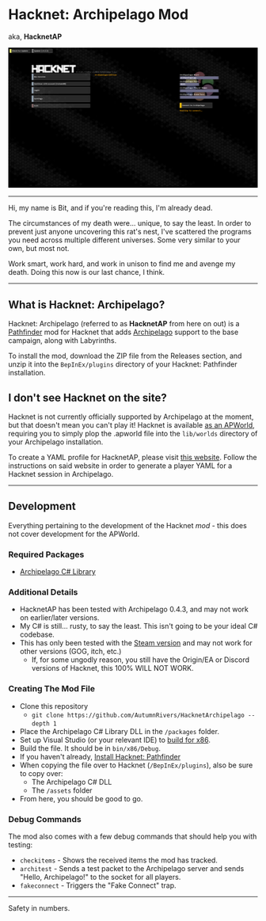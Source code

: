 ﻿# Hacknet: Archipelago Mod
aka, **HacknetAP**

![Main Menu Screenshot](./apmenu1.png)

---

Hi, my name is Bit, and if you're reading this, I'm already dead.

The circumstances of my death were... unique, to say the least. In order to prevent just anyone uncovering this rat's nest, I've scattered the programs you need across multiple different universes. Some very similar to your own, but most not.

Work smart, work hard, and work in unison to find me and avenge my death. Doing this now is our last chance, I think.

---

## What is Hacknet: Archipelago?
Hacknet: Archipelago (referred to as **HacknetAP** from here on out) is a [Pathfinder](https://github.com/Arkhist/Hacknet-Pathfinder.git) mod for Hacknet that adds [Archipelago](https://archipelago.gg) support to the base campaign, along with Labyrinths.

To install the mod, download the ZIP file from the Releases section, and unzip it into the `BepInEx/plugins` directory of your Hacknet: Pathfinder installation.

## I don't see Hacknet on the site?
Hacknet is not currently officially supported by Archipelago at the moment, but that doesn't mean you can't play it! Hacknet is available [as an APWorld](https://diamondgrid.net/archipelago/files/hacknet/hacknet.apworld), requiring you to simply plop the .apworld file into the `lib/worlds` directory of your Archipelago installation.

To create a YAML profile for HacknetAP, please visit [this website](https://diamondgrid.net/archipelago/files/tools/hacknet/hacknet.html). Follow the instructions on said website in order to generate a player YAML for a Hacknet session in Archipelago.

---

## Development
Everything pertaining to the development of the Hacknet *mod* - this does not cover development for the APWorld.

### Required Packages

* [Archipelago C# Library](https://www.nuget.org/packages/Archipelago.MultiClient.Net/5.0.6)

### Additional Details

* HacknetAP has been tested with Archipelago 0.4.3, and may not work on earlier/later versions.
* My C# is still... rusty, to say the least. This isn't going to be your ideal C# codebase.
* This has only been tested with the [Steam version](https://store.steampowered.com/app/365450/Hacknet/) and may not work for other versions (GOG, itch, etc.)
    * If, for some ungodly reason, you still have the Origin/EA or Discord versions of Hacknet, this 100% WILL NOT WORK.

### Creating The Mod File

* Clone this repository
    * `git clone https://github.com/AutumnRivers/HacknetArchipelago --depth 1`
* Place the Archipelago C# Library DLL in the `/packages` folder.
* Set up Visual Studio (or your relevant IDE) to [build for x86](https://learn.microsoft.com/en-us/visualstudio/ide/how-to-configure-projects-to-target-platforms?view=vs-2022).
* Build the file. It should be in `bin/x86/Debug`.
* If you haven't already, [Install Hacknet: Pathfinder](https://github.com/Arkhist/Hacknet-Pathfinder)
* When copying the file over to Hacknet (`/BepInEx/plugins`), also be sure to copy over:
    * The Archipelago C# DLL
    * The `/assets` folder
* From here, you should be good to go.

### Debug Commands
The mod also comes with a few debug commands that should help you with testing:
* `checkitems` - Shows the received items the mod has tracked.
* `architest` - Sends a test packet to the Archipelago server and sends "Hello, Archipelago!" to the socket for all players.
* `fakeconnect` - Triggers the "Fake Connect" trap.

---

Safety in numbers.

